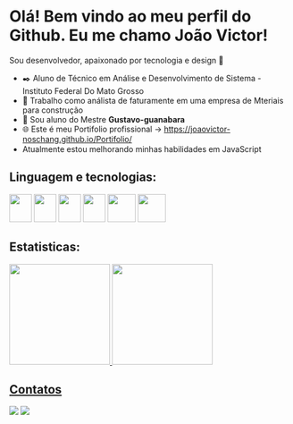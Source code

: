 # Olá! Bem vindo ao meu perfil do Github. Eu me chamo João Victor!
Sou desenvolvedor, apaixonado por tecnologia e design :blue_heart:

- :black_nib: Aluno de Técnico em Análise e Desenvolvimento de Sistema - Instituto Federal Do Mato Grosso
- :mag_right: Trabalho como análista de faturamente em uma empresa de Mteriais para construção
- :ear_of_rice: Sou aluno do Mestre <strong>Gustavo-guanabara</strong>
- :globe_with_meridians: Este é meu Portifolio profissional -> https://joaovictor-noschang.github.io/Portifolio/
- Atualmente estou melhorando minhas habilidades em JavaScript <img src="https://cdn.jsdelivr.net/gh/devicons/devicon@latest/icons/javascript/javascript-original.svg" width="15px"/>

## Linguagem e tecnologias:

<div>
  <img src="https://cdn.jsdelivr.net/gh/devicons/devicon@latest/icons/html5/html5-original.svg" width="40px" height="50" />
  <img src="https://cdn.jsdelivr.net/gh/devicons/devicon@latest/icons/css3/css3-original.svg" width="40px" height="50" />
  <img src="https://cdn.jsdelivr.net/gh/devicons/devicon@latest/icons/javascript/javascript-original.svg" width="40px" height="50" />
  <img src="https://cdn.jsdelivr.net/gh/devicons/devicon@latest/icons/figma/figma-original.svg" width="40px" height="50" />
  <img src="https://cdn.jsdelivr.net/gh/devicons/devicon@latest/icons/php/php-original.svg" width="50px" height="50" />
  <img src="https://cdn.jsdelivr.net/gh/devicons/devicon@latest/icons/mysql/mysql-original-wordmark.svg" width="50px" height="50" />
</div>

## Estatisticas:
<div>
  <a href="https://github.com/joaovictor-noschang">
  <img loading="lazy" height="180em" src="https://github-readme-stats.vercel.app/api/top-langs/?username=joaovictor-noschang&layout=compact&langs_count=7&theme=catppuccin_mocha"/>
  <img loading="lazy" height="180em" src="https://github-readme-stats.vercel.app/api?username=joaovictor-noschang&show_icons=true&theme=catppuccin_mocha"/>
</div>



## Contatos
<div>
  <a href="https://www.linkedin.com/in/seu-usuário-linkedln-aqui" target="_blank"><img loading="lazy" src="https://img.shields.io/badge/-LinkedIn-%230077B5?style=for-the-badge&logo=linkedin&logoColor=white" target="_blank"></a>
  <a href="https://instagram.com/seu-usuário-instagram-aqui" target="_blank"><img loading="lazy" src="https://img.shields.io/badge/-Instagram-%23E4405F?style=for-the-badge&logo=instagram&logoColor=white" target="_blank"></a>
</div>
